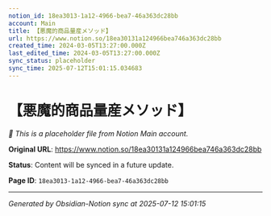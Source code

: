 ```yaml
---
notion_id: 18ea3013-1a12-4966-bea7-46a363dc28bb
account: Main
title: 【悪魔的商品量産メソッド】
url: https://www.notion.so/18ea30131a124966bea746a363dc28bb
created_time: 2024-03-05T13:27:00.000Z
last_edited_time: 2024-03-05T13:27:00.000Z
sync_status: placeholder
sync_time: 2025-07-12T15:01:15.034683
---
```


# 【悪魔的商品量産メソッド】

*🔄 This is a placeholder file from Notion Main account.*

**Original URL**: https://www.notion.so/18ea30131a124966bea746a363dc28bb

**Status**: Content will be synced in a future update.

**Page ID**: `18ea3013-1a12-4966-bea7-46a363dc28bb`

---

*Generated by Obsidian-Notion sync at 2025-07-12 15:01:15*
